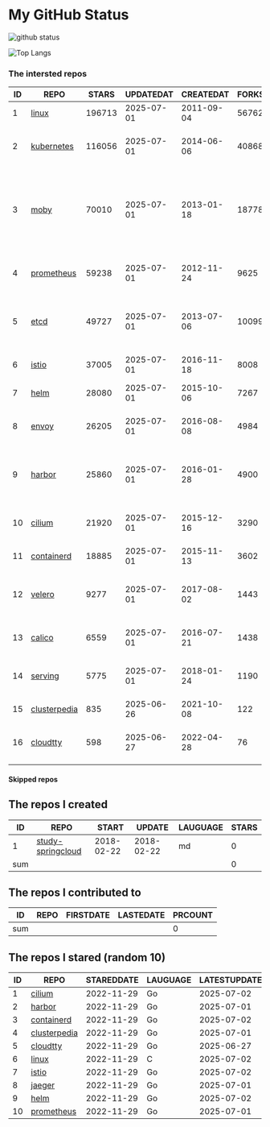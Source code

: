 # My GitHub Status

<img src="https://github-readme-stats-1.yihong0618.vercel.app/api?username=daoqingniu&show_icons=true&&&hide_title=true&count_private=true" alt="github status" />

![Top Langs](https://github-readme-stats-1.yihong0618.vercel.app/api/top-langs/?username=daoqingniu&layout=compact)

<!--START_SECTION:github_repos-->
### The intersted repos
| ID |                              REPO                               | STARS  | UPDATEDAT  | CREATEDAT  | FORKSCOUNT |                                                DESCRIPTIONS                                                |
|----|-----------------------------------------------------------------|--------|------------|------------|------------|------------------------------------------------------------------------------------------------------------|
|  1 | [linux](https://github.com/torvalds/linux)                      | 196713 | 2025-07-01 | 2011-09-04 |      56762 | Linux kernel source tree                                                                                   |
|  2 | [kubernetes](https://github.com/kubernetes/kubernetes)          | 116056 | 2025-07-01 | 2014-06-06 |      40868 | Production-Grade Container Scheduling and Management                                                       |
|  3 | [moby](https://github.com/moby/moby)                            |  70010 | 2025-07-01 | 2013-01-18 |      18778 | The Moby Project - a collaborative project for the container ecosystem to assemble container-based systems |
|  4 | [prometheus](https://github.com/prometheus/prometheus)          |  59238 | 2025-07-01 | 2012-11-24 |       9625 | The Prometheus monitoring system and time series database.                                                 |
|  5 | [etcd](https://github.com/etcd-io/etcd)                         |  49727 | 2025-07-01 | 2013-07-06 |      10099 | Distributed reliable key-value store for the most critical data of a distributed system                    |
|  6 | [istio](https://github.com/istio/istio)                         |  37005 | 2025-07-01 | 2016-11-18 |       8008 | Connect, secure, control, and observe services.                                                            |
|  7 | [helm](https://github.com/helm/helm)                            |  28080 | 2025-07-01 | 2015-10-06 |       7267 | The Kubernetes Package Manager                                                                             |
|  8 | [envoy](https://github.com/envoyproxy/envoy)                    |  26205 | 2025-07-01 | 2016-08-08 |       4984 | Cloud-native high-performance edge/middle/service proxy                                                    |
|  9 | [harbor](https://github.com/goharbor/harbor)                    |  25860 | 2025-07-01 | 2016-01-28 |       4900 | An open source trusted cloud native registry project that stores, signs, and scans content.                |
| 10 | [cilium](https://github.com/cilium/cilium)                      |  21920 | 2025-07-01 | 2015-12-16 |       3290 | eBPF-based Networking, Security, and Observability                                                         |
| 11 | [containerd](https://github.com/containerd/containerd)          |  18885 | 2025-07-01 | 2015-11-13 |       3602 | An open and reliable container runtime                                                                     |
| 12 | [velero](https://github.com/vmware-tanzu/velero)                |   9277 | 2025-07-01 | 2017-08-02 |       1443 | Backup and migrate Kubernetes applications and their persistent volumes                                    |
| 13 | [calico](https://github.com/projectcalico/calico)               |   6559 | 2025-07-01 | 2016-07-21 |       1438 | Cloud native networking and network security                                                               |
| 14 | [serving](https://github.com/knative/serving)                   |   5775 | 2025-07-01 | 2018-01-24 |       1190 | Kubernetes-based, scale-to-zero, request-driven compute                                                    |
| 15 | [clusterpedia](https://github.com/clusterpedia-io/clusterpedia) |    835 | 2025-06-26 | 2021-10-08 |        122 | The Encyclopedia of Kubernetes clusters                                                                    |
| 16 | [cloudtty](https://github.com/cloudtty/cloudtty)                |    598 | 2025-06-27 | 2022-04-28 |         76 | A Friendly Kubernetes CloudShell (Web Terminal) !                                                          |



#### Skipped repos
<!--END_SECTION:github_repos-->

<!--START_SECTION:my_github-->
## The repos I created
| ID  |                                 REPO                                 |   START    |   UPDATE   | LAUGUAGE | STARS |
|-----|----------------------------------------------------------------------|------------|------------|----------|-------|
|   1 | [study-springcloud](https://github.com/daoqingniu/study-springcloud) | 2018-02-22 | 2018-02-22 | md       |     0 |
| sum |                                                                      |            |            |          |     0 |

## The repos I contributed to
| ID  | REPO | FIRSTDATE | LASTEDATE | PRCOUNT |
|-----|------|-----------|-----------|---------|
| sum |      |           |           |       0 |

## The repos I stared (random 10)
| ID |                              REPO                               | STAREDDATE | LAUGUAGE | LATESTUPDATE |
|----|-----------------------------------------------------------------|------------|----------|--------------|
|  1 | [cilium](https://github.com/cilium/cilium)                      | 2022-11-29 | Go       | 2025-07-02   |
|  2 | [harbor](https://github.com/goharbor/harbor)                    | 2022-11-29 | Go       | 2025-07-01   |
|  3 | [containerd](https://github.com/containerd/containerd)          | 2022-11-29 | Go       | 2025-07-02   |
|  4 | [clusterpedia](https://github.com/clusterpedia-io/clusterpedia) | 2022-11-29 | Go       | 2025-07-01   |
|  5 | [cloudtty](https://github.com/cloudtty/cloudtty)                | 2022-11-29 | Go       | 2025-06-27   |
|  6 | [linux](https://github.com/torvalds/linux)                      | 2022-11-29 | C        | 2025-07-02   |
|  7 | [istio](https://github.com/istio/istio)                         | 2022-11-29 | Go       | 2025-07-02   |
|  8 | [jaeger](https://github.com/jaegertracing/jaeger)               | 2022-11-29 | Go       | 2025-07-01   |
|  9 | [helm](https://github.com/helm/helm)                            | 2022-11-29 | Go       | 2025-07-02   |
| 10 | [prometheus](https://github.com/prometheus/prometheus)          | 2022-11-29 | Go       | 2025-07-01   |

<!--END_SECTION:my_github-->
